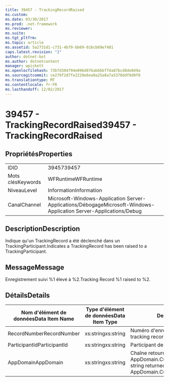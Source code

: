 ```yaml
---
title: 39457 - TrackingRecordRaised
ms.custom: 
ms.date: 03/30/2017
ms.prod: .net-framework
ms.reviewer: 
ms.suite: 
ms.tgt_pltfrm: 
ms.topic: article
ms.assetid: 5a2731d1-c731-4b79-bb69-016cb69ef481
caps.latest.revision: "2"
author: dotnet-bot
ms.author: dotnetcontent
manager: wpickett
ms.openlocfilehash: 73bfd304794e096d076ab6bbff4a87bcd8de849a
ms.sourcegitcommit: ce279f2d7fe2220e6ea0a25a8a7a5370ddf8d9f0
ms.translationtype: MT
ms.contentlocale: fr-FR
ms.lasthandoff: 12/02/2017
---
```

# <a name="39457---trackingrecordraised"></a><span data-ttu-id="f3dae-102">39457 - TrackingRecordRaised</span><span class="sxs-lookup"><span data-stu-id="f3dae-102">39457 - TrackingRecordRaised</span></span>
## <a name="properties"></a><span data-ttu-id="f3dae-103">Propriétés</span><span class="sxs-lookup"><span data-stu-id="f3dae-103">Properties</span></span>  
  
|||  
|-|-|  
|<span data-ttu-id="f3dae-104">ID</span><span class="sxs-lookup"><span data-stu-id="f3dae-104">ID</span></span>|<span data-ttu-id="f3dae-105">39457</span><span class="sxs-lookup"><span data-stu-id="f3dae-105">39457</span></span>|  
|<span data-ttu-id="f3dae-106">Mots clés</span><span class="sxs-lookup"><span data-stu-id="f3dae-106">Keywords</span></span>|<span data-ttu-id="f3dae-107">WFRuntime</span><span class="sxs-lookup"><span data-stu-id="f3dae-107">WFRuntime</span></span>|  
|<span data-ttu-id="f3dae-108">Niveau</span><span class="sxs-lookup"><span data-stu-id="f3dae-108">Level</span></span>|<span data-ttu-id="f3dae-109">Information</span><span class="sxs-lookup"><span data-stu-id="f3dae-109">Information</span></span>|  
|<span data-ttu-id="f3dae-110">Canal</span><span class="sxs-lookup"><span data-stu-id="f3dae-110">Channel</span></span>|<span data-ttu-id="f3dae-111">Microsoft-Windows-Application Server-Applications/Débogage</span><span class="sxs-lookup"><span data-stu-id="f3dae-111">Microsoft-Windows-Application Server-Applications/Debug</span></span>|  
  
## <a name="description"></a><span data-ttu-id="f3dae-112">Description</span><span class="sxs-lookup"><span data-stu-id="f3dae-112">Description</span></span>  
 <span data-ttu-id="f3dae-113">Indique qu'un TrackingRecord a été déclenché dans un TrackingParticipant.</span><span class="sxs-lookup"><span data-stu-id="f3dae-113">Indicates a TrackingRecord has been raised to a TrackingParticipant.</span></span>  
  
## <a name="message"></a><span data-ttu-id="f3dae-114">Message</span><span class="sxs-lookup"><span data-stu-id="f3dae-114">Message</span></span>  
 <span data-ttu-id="f3dae-115">Enregistrement suivi %1 élevé à %2.</span><span class="sxs-lookup"><span data-stu-id="f3dae-115">Tracking Record %1 raised to %2.</span></span>  
  
## <a name="details"></a><span data-ttu-id="f3dae-116">Détails</span><span class="sxs-lookup"><span data-stu-id="f3dae-116">Details</span></span>  
  
|<span data-ttu-id="f3dae-117">Nom d'élément de données</span><span class="sxs-lookup"><span data-stu-id="f3dae-117">Data Item Name</span></span>|<span data-ttu-id="f3dae-118">Type d'élément de données</span><span class="sxs-lookup"><span data-stu-id="f3dae-118">Data Item Type</span></span>|<span data-ttu-id="f3dae-119">Description</span><span class="sxs-lookup"><span data-stu-id="f3dae-119">Description</span></span>|  
|--------------------|--------------------|-----------------|  
|<span data-ttu-id="f3dae-120">RecordNumber</span><span class="sxs-lookup"><span data-stu-id="f3dae-120">RecordNumber</span></span>|<span data-ttu-id="f3dae-121">xs:string</span><span class="sxs-lookup"><span data-stu-id="f3dae-121">xs:string</span></span>|<span data-ttu-id="f3dae-122">Numéro d'enregistrement de suivi.</span><span class="sxs-lookup"><span data-stu-id="f3dae-122">The tracking record number.</span></span>|  
|<span data-ttu-id="f3dae-123">ParticipantId</span><span class="sxs-lookup"><span data-stu-id="f3dae-123">ParticipantId</span></span>|<span data-ttu-id="f3dae-124">xs:string</span><span class="sxs-lookup"><span data-stu-id="f3dae-124">xs:string</span></span>|<span data-ttu-id="f3dae-125">Participant de suivi.</span><span class="sxs-lookup"><span data-stu-id="f3dae-125">The tracking participant.</span></span>|  
|<span data-ttu-id="f3dae-126">AppDomain</span><span class="sxs-lookup"><span data-stu-id="f3dae-126">AppDomain</span></span>|<span data-ttu-id="f3dae-127">xs:string</span><span class="sxs-lookup"><span data-stu-id="f3dae-127">xs:string</span></span>|<span data-ttu-id="f3dae-128">Chaîne retournée par AppDomain.CurrentDomain.FriendlyName.</span><span class="sxs-lookup"><span data-stu-id="f3dae-128">The string returned by AppDomain.CurrentDomain.FriendlyName.</span></span>|
